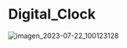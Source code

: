 # Digital_Clock 

![imagen_2023-07-22_100123128](https://github.com/S4RMI618/Digital_Clock/assets/111538758/f62ee601-73f2-4ad1-aafc-da1797fd1b61)

